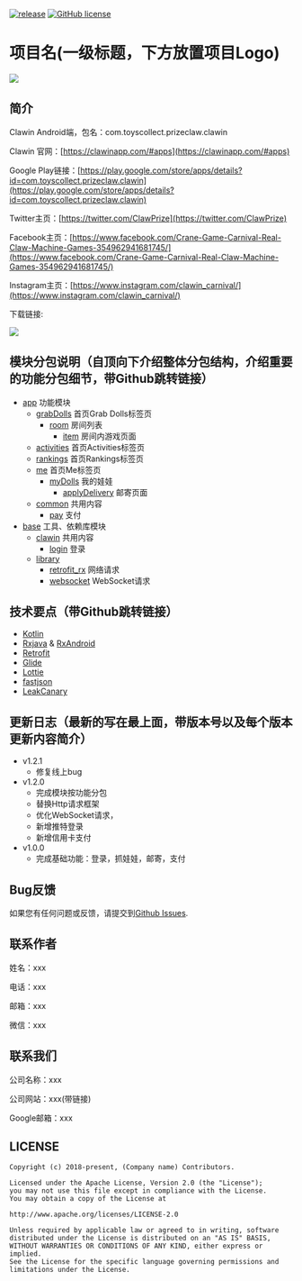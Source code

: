 [![release](https://img.shields.io/badge/release-1.2.2-green.svg)](https://play.google.com/store/apps/details?id=com.toyscollect.prizeclaw.clawin)
[![GitHub license](https://img.shields.io/badge/license-Apache%20License%202.0-blue.svg?style=flat)](http://www.apache.org/licenses/LICENSE-2.0)

# 项目名(一级标题，下方放置项目Logo)

[![](https://is5-ssl.mzstatic.com/image/thumb/Purple128/v4/bb/a1/c8/bba1c89a-9572-ba8e-ab3d-7da8521d69c4/AppIcon-1x_U007emarketing-85-220-0-4.png/1200x630wa.png)](https://clawinapp.com/#apps)

## 简介

Clawin Android端，包名：com.toyscollect.prizeclaw.clawin

Clawin 官网：[https://clawinapp.com/#apps](https://clawinapp.com/#apps)

Google Play链接：[https://play.google.com/store/apps/details?id=com.toyscollect.prizeclaw.clawin](https://play.google.com/store/apps/details?id=com.toyscollect.prizeclaw.clawin)

Twitter主页：[https://twitter.com/ClawPrize](https://twitter.com/ClawPrize)

Facebook主页：[https://www.facebook.com/Crane-Game-Carnival-Real-Claw-Machine-Games-354962941681745/](https://www.facebook.com/Crane-Game-Carnival-Real-Claw-Machine-Games-354962941681745/)

Instagram主页：[https://www.instagram.com/clawin_carnival/](https://www.instagram.com/clawin_carnival/)

下载链接:

![](https://qr.api.cli.im/qr?data=https%253A%252F%252Fplay.google.com%252Fstore%252Fapps%252Fdetails%253Fid%253Dcom.toyscollect.prizeclaw.clawin&level=H&transparent=false&bgcolor=%23ffffff&forecolor=%23000000&blockpixel=12&marginblock=1&logourl=http%3A%2F%2Foss-cn-hangzhou.aliyuncs.com%2Fpublic-cli%2Ffree%2Ff6032e7629b603b19b2f97f5f1c58aaa1542252258.png&size=260&kid=cliim&key=b174f37d026e8e432dfdfde0cc07ad16)

## 模块分包说明（自顶向下介绍整体分包结构，介绍重要的功能分包细节，带Github跳转链接）

* [app](https://github.com/MobileCPX/Clawin/tree/master/app) 功能模块
  * [grabDolls](https://github.com/MobileCPX/Clawin/tree/master/app/src/main/java/com/toyscollect/prizeclaw/clawin/app/grabDolls) 首页Grab Dolls标签页
    * [room](https://github.com/MobileCPX/Clawin/tree/master/app/src/main/java/com/toyscollect/prizeclaw/clawin/app/grabDolls/room) 房间列表
      * [item](https://github.com/MobileCPX/Clawin/tree/master/app/src/main/java/com/toyscollect/prizeclaw/clawin/app/grabDolls/room/item) 房间内游戏页面
  * [activities](https://github.com/MobileCPX/Clawin/tree/master/app/src/main/java/com/toyscollect/prizeclaw/clawin/app/activities) 首页Activities标签页
  * [rankings](https://github.com/MobileCPX/Clawin/tree/master/app/src/main/java/com/toyscollect/prizeclaw/clawin/app/rankings) 首页Rankings标签页
  * [me](https://github.com/MobileCPX/Clawin/tree/master/app/src/main/java/com/toyscollect/prizeclaw/clawin/app/me) 首页Me标签页
    * [myDolls](https://github.com/MobileCPX/Clawin/tree/master/app/src/main/java/com/toyscollect/prizeclaw/clawin/app/me/myDolls) 我的娃娃
      * [applyDelivery](https://github.com/MobileCPX/Clawin/tree/master/app/src/main/java/com/toyscollect/prizeclaw/clawin/app/me/myDolls/applyDelivery) 邮寄页面
  * [common](https://github.com/MobileCPX/Clawin/tree/master/app/src/main/java/com/toyscollect/prizeclaw/clawin/app/common) 共用内容
    * [pay](https://github.com/MobileCPX/Clawin/tree/master/app/src/main/java/com/toyscollect/prizeclaw/clawin/app/common/pay) 支付
* [base](https://github.com/MobileCPX/Clawin/tree/master/base) 工具、依赖库模块
  * [clawin](https://github.com/MobileCPX/Clawin/tree/master/base/src/main/java/com/base/clawin) 共用内容
    * [login](https://github.com/MobileCPX/Clawin/tree/master/base/src/main/java/com/base/clawin/login) 登录
  * [library](https://github.com/MobileCPX/Clawin/tree/master/base/src/main/java/com/base/library)
    * [retrofit_rx](https://github.com/MobileCPX/Clawin/tree/master/base/src/main/java/com/base/library/retrofit_rx) 网络请求
    * [websocket](https://github.com/MobileCPX/Clawin/tree/master/base/src/main/java/com/base/library/websocket) WebSocket请求

## 技术要点（带Github跳转链接）

* [Kotlin](https://github.com/JetBrains/kotlin)
* [Rxjava](https://github.com/ReactiveX/RxJava) & [RxAndroid](https://github.com/ReactiveX/RxAndroid)
* [Retrofit](https://github.com/square/retrofit)
* [Glide](https://github.com/bumptech/glide)
* [Lottie](https://github.com/airbnb/lottie-android)
* [fastjson](https://github.com/alibaba/fastjson)
* [LeakCanary](https://github.com/square/leakcanary)

## 更新日志（最新的写在最上面，带版本号以及每个版本更新内容简介）
* v1.2.1 
  * 修复线上bug
* v1.2.0 
  * 完成模块按功能分包
  * 替换Http请求框架
  * 优化WebSocket请求，
  * 新增推特登录
  * 新增信用卡支付
* v1.0.0 
  * 完成基础功能：登录，抓娃娃，邮寄，支付

## Bug反馈

如果您有任何问题或反馈，请提交到[Github Issues](https://github.com/MobileCPX/Clawin/issues).

## 联系作者

姓名：xxx

电话：xxx

邮箱：xxx

微信：xxx

## 联系我们

公司名称：xxx

公司网站：xxx(带链接)

Google邮箱：xxx

## LICENSE

    Copyright (c) 2018-present, (Company name) Contributors.

    Licensed under the Apache License, Version 2.0 (the "License");
    you may not use this file except in compliance with the License.
    You may obtain a copy of the License at

    http://www.apache.org/licenses/LICENSE-2.0

    Unless required by applicable law or agreed to in writing, software
    distributed under the License is distributed on an "AS IS" BASIS,
    WITHOUT WARRANTIES OR CONDITIONS OF ANY KIND, either express or implied.
    See the License for the specific language governing permissions and
    limitations under the License.
